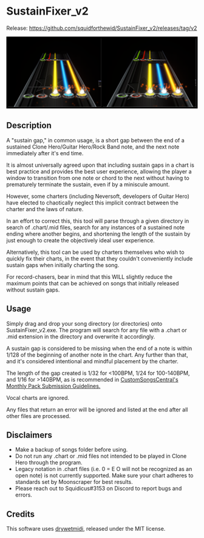# SustainFixer_v2

Release: https://github.com/squidforthewid/SustainFixer_v2/releases/tag/v2


![ScreenShot](/Resources/Images/SustainGapEx.png)
## Description
A "sustain gap," in common usage, is a short gap between the end of a sustained Clone Hero/Guitar Hero/Rock Band note, and the next note immediately after it's end time.

It is almost universally agreed upon that including sustain gaps in a chart is best practice and provides the best user experience, allowing the player a window to transition from one note or chord to the next without having to prematurely terminate the sustain, even if by a miniscule amount.
 
However, some charters (including Neversoft, developers of Guitar Hero) have elected to chaotically neglect this implicit contract between the charter and the laws of nature.

In an effort to correct this, this tool will parse through a given directory in search of .chart/.mid files, search for any instances of a sustained note ending where another begins, and shortening the length of the sustain by just enough to create the objectively ideal user experience.
 
Alternatively, this tool can be used by charters themselves who wish to quickly fix their charts, in the event that they couldn't conveniently include sustain gaps when initially charting the song.

For record-chasers, bear in mind that this WILL slightly reduce the maximum points that can be achieved on songs that initially released without sustain gaps.
 
## Usage
Simply drag and drop your song directory (or directories) onto SustainFixer_v2.exe. The program will search for any file with a .chart or .mid extension in the directory and overwrite it accordingly.

A sustain gap is considered to be missing when the end of a note is within 1/128 of the beginning of another note in the chart. Any further than that, and it's considered intentional and mindful placement by the charter.

The length of the gap created is 1/32 for <100BPM, 1/24 for 100-140BPM, and 1/16 for >140BPM, as is recommended in [CustomSongsCentral's Monthly Pack Submission Guidelines.](https://customsongscentral.com/monthly-pack-submission-guidelines/)

Vocal charts are ignored.

Any files that return an error will be ignored and listed at the end after all other files are processed.

## Disclaimers
* Make a backup of songs folder before using.
* Do not run any .chart or .mid files not intended to be played in Clone Hero through the program.
* Legacy notation in .chart files (i.e. 0 = E O will not be recognized as an open note) is not currently supported. Make sure your chart adheres to standards set by Moonscraper for best results.
* Please reach out to Squidicus#3153 on Discord to report bugs and errors.

## Credits
This software uses [drywetmidi](https://github.com/melanchall/drywetmidi), released under the MIT license.
